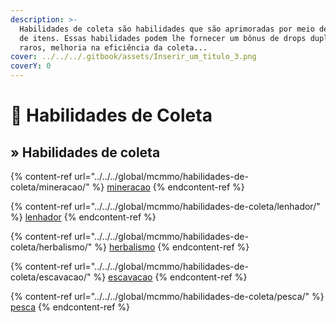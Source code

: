 ```yaml
---
description: >-
  Habilidades de coleta são habilidades que são aprimoradas por meio de coletas
  de itens. Essas habilidades podem lhe fornecer um bônus de drops duplos, drops
  raros, melhoria na eficiência da coleta...
cover: ../../../.gitbook/assets/Inserir_um_titulo_3.png
coverY: 0
---
```


# 🌿 Habilidades de Coleta

## » Habilidades de coleta

{% content-ref url="../../../global/mcmmo/habilidades-de-coleta/mineracao/" %}
[mineracao](../../../global/mcmmo/habilidades-de-coleta/mineracao/)
{% endcontent-ref %}

{% content-ref url="../../../global/mcmmo/habilidades-de-coleta/lenhador/" %}
[lenhador](../../../global/mcmmo/habilidades-de-coleta/lenhador/)
{% endcontent-ref %}

{% content-ref url="../../../global/mcmmo/habilidades-de-coleta/herbalismo/" %}
[herbalismo](../../../global/mcmmo/habilidades-de-coleta/herbalismo/)
{% endcontent-ref %}

{% content-ref url="../../../global/mcmmo/habilidades-de-coleta/escavacao/" %}
[escavacao](../../../global/mcmmo/habilidades-de-coleta/escavacao/)
{% endcontent-ref %}

{% content-ref url="../../../global/mcmmo/habilidades-de-coleta/pesca/" %}
[pesca](../../../global/mcmmo/habilidades-de-coleta/pesca/)
{% endcontent-ref %}
